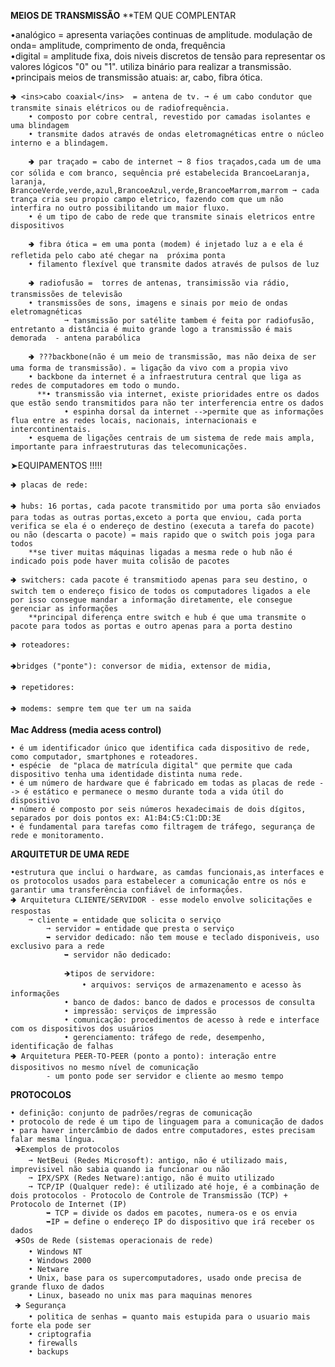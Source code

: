**MEIOS DE TRANSMISSÃO**  **TEM QUE COMPLENTAR

•analógico = apresenta variações continuas de amplitude.  modulação de onda= amplitude, comprimento de onda, frequência     
•digital = amplitude fixa, dois niveis discretos de tensão para representar os valores lógicos "0" ou "1". utiliza binário para realizar a transmissão.
•principais meios de transmissão atuais: ar, cabo, fibra ótica.

	🢂 <ins>cabo coaxial</ins>  = antena de tv. ➞ é um cabo condutor que transmite sinais elétricos ou de radiofrequência.
		• composto por cobre central, revestido por camadas isolantes e uma blindagem
		• transmite dados através de ondas eletromagnéticas entre o núcleo interno e a blindagem.

        🢂 par traçado = cabo de internet ➞ 8 fios traçados,cada um de uma cor sólida e com branco, sequência pré estabelecida BrancoeLaranja, laranja, BrancoeVerde,verde,azul,BrancoeAzul,verde,BrancoeMarrom,marrom ➞ cada trança cria seu propio campo eletrico, fazendo com que um não interfira no outro possibilitando um maior fluxo.
		• é um tipo de cabo de rede que transmite sinais eletricos entre dispositivos

        🢂 fibra ótica = em uma ponta (modem) é injetado luz a e ela é refletida pelo cabo até chegar na  próxima ponta
		• filamento flexível que transmite dados através de pulsos de luz

        🢂 radiofusão =  torres de antenas, transimissão via rádio, transmissões de televisão
		• transmissões de sons, imagens e sinais por meio de ondas eletromagnéticas 
                ➞ tansmissão por satélite tambem é feita por radiofusão, entretanto a distância é muito grande logo a transmissão é mais demorada  - antena parabólica

        🢂 ???backbone(não é um meio de transmissão, mas não deixa de ser uma forma de transmissão). = ligação da vivo com a propia vivo
		• backbone da internet é a infraestrutura central que liga as redes de computadores em todo o mundo.
	      **• transmissão via internet, existe prioridades entre os dados que estão sendo transmitidos para não ter interferencia entre os dados
                • espinha dorsal da internet -->permite que as informações flua entre as redes locais, nacionais, internacionais e intercontinentais. 
		• esquema de ligações centrais de um sistema de rede mais ampla, importante para infraestruturas das telecomunicações.

➤EQUIPAMENTOS !!!!!

    🢂 placas de rede:

    🢂 hubs: 16 portas, cada pacote transmitido por uma porta são enviados para todas as outras portas,exceto a porta que enviou, cada porta verifica se ela é o endereço de destino (executa a tarefa do pacote) ou não (descarta o pacote) = mais rapido que o switch pois joga para todos 
        **se tiver muitas máquinas ligadas a mesma rede o hub não é indicado pois pode haver muita colisão de pacotes

    🢂 switchers: cada pacote é transmitiodo apenas para seu destino, o switch tem o endereço fisico de todos os computadores ligados a ele por isso consegue mandar a informação diretamente, ele consegue gerenciar as informações 
        **principal diferença entre switch e hub é que uma transmite o pacote para todos as portas e outro apenas para a porta destino

    🢂 roteadores: 

    🢂bridges ("ponte"): conversor de midia, extensor de midia, 
    
    🢂 repetidores:

    🢂 modems: sempre tem que ter um na saida

**Mac Address (media acess control)**

	• é um identificador único que identifica cada dispositivo de rede, como computador, smartphones e roteadores. 
	• espécie  de "placa de matrícula digital" que permite que cada dispositivo tenha uma identidade distinta numa rede. 
	• é um número de hardware que é fabricado em todas as placas de rede --> é estático e permanece o mesmo durante toda a vida útil do dispositivo
	• número é composto por seis números hexadecimais de dois dígitos, separados por dois pontos ex: A1:B4:C5:C1:DD:3E
	• é fundamental para tarefas como filtragem de tráfego, segurança de rede e monitoramento. 


**ARQUITETUR DE UMA REDE**

	•estrutura que inclui o hardware, as camdas funcionais,as interfaces e os protocolos usados para estabelecer a comunicação entre os nós e garantir uma transferência confiável de informações.
 	🢂 Arquitetura CLIENTE/SERVIDOR - esse modelo envolve solicitações e respostas
		➞ cliente = entidade que solicita o serviço
    		➞ servidor = entidade que presta o serviço 
			➥ servidor dedicado: não tem mouse e teclado disponiveis, uso exclusivo para a rede
        		➥ servidor não dedicado: 

    			🡺tipos de servidore: 
    				• arquivos: serviços de armazenamento e acesso às informações
				• banco de dados: banco de dados e processos de consulta
				• impressão: serviços de impressão
				• comunicação: procedimentos de acesso à rede e interface com os dispositivos dos usuários
				• gerenciamento: tráfego de rede, desempenho, identificação de falhas
	🢂 Arquitetura PEER-TO-PEER (ponto a ponto): interação entre dispositivos no mesmo nível de comunicação
    		- um ponto pode ser servidor e cliente ao mesmo tempo

**PROTOCOLOS**   

	• definição: conjunto de padrões/regras de comunicação
	• protocolo de rede é um tipo de linguagem para a comunicação de dados
	• para haver intercâmbio de dados entre computadores, estes precisam falar mesma língua.
	 🡺Exemplos de protocolos
		➞ NetBeui (Redes Microsoft): antigo, não é utilizado mais, imprevisivel não sabia quando ia funcionar ou não
		➞ IPX/SPX (Redes Netware):antigo, não é muito utilizado 
		➞ TCP/IP (Qualquer rede): é utilizado até hoje, é a combinação de dois protocolos - Protocolo de Controle de Transmissão (TCP) + Protocolo de Internet (IP)
 			➥ TCP = divide os dados em pacotes, numera-os e os envia
			➥IP = define o endereço IP do dispositivo que irá receber os dados
	 🡺SOs de Rede (sistemas operacionais de rede)
		• Windows NT
		• Windows 2000
		• Netware
		• Unix, base para os supercomputadores, usado onde precisa de grande fluxo de dados
		• Linux, baseado no unix mas para maquinas menores
	 🡺 Segurança
		• politica de senhas = quanto mais estupida para o usuario mais forte ela pode ser
		• criptografia 
		• firewalls
		• backups


